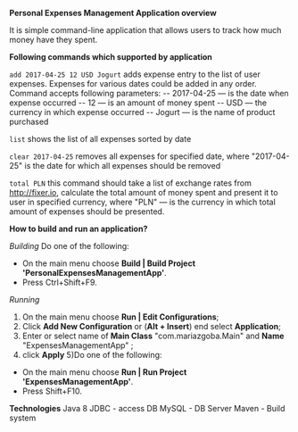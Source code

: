 **Personal Expenses Management Application overview**

It is simple command-line application that allows users to track how much money have they spent.

**Following commands which supported by application**

`add 2017-04-25 12 USD Jogurt`
adds expense entry to the list of user expenses. Expenses for various dates could be added in any order. Command accepts following parameters: -- 2017-04-25 — is the date when expense occurred -- 12 — is an amount of money spent -- USD — the currency in which expense occurred -- Jogurt — is the name of product purchased

`list`
shows the list of all expenses sorted by date

`clear 2017-04-25`
removes all expenses for specified date, where "2017-04-25" is the date for which all expenses should be removed

`total PLN`
this command should take a list of exchange rates from http://fixer.io, calculate the total amount of money spent and present it to user in specified currency, where "PLN" — is the currency in which total amount of expenses should be presented.

**How to build and run an application?**

_Building_
Do one of the following:
- On the main menu choose **Build | Build Project 'PersonalExpensesManagementApp'**.
- Press Ctrl+Shift+F9.

_Running_
1) On the main menu choose **Run | Edit Configurations**;
2) Click **Add New Configuration** or (**Alt + Insert**) end select **Application**;
3) Enter or select name of **Main Class** "com.mariazgoba.Main" and **Name** "ExpensesManagementApp" ;
4) click **Apply**
5)Do one of the following:
  - On the main menu choose **Run | Run Project 'ExpensesManagementApp'**.
  - Press Shift+F10.

**Technologies**
Java  8
JDBC - access DB
MySQL - DB Server
Maven - Build system